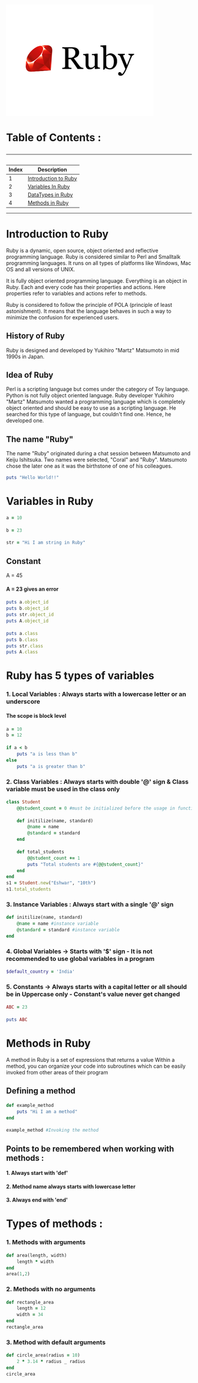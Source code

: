 <img src="/images/Ruby.png" alt="Logo" width='400'/>

# Table of Contents :<hr>

| Index | Description |
--- | ---
| 1 | [Introduction to Ruby](#Introduction-to-Ruby) |
| 2 | [Variables In Ruby](#Variables-in-Ruby) |
| 3 | [DataTypes in Ruby](#DataTypes-in-Ruby) |
| 4 | [Methods in Ruby](#Methods-in-Ruby) |
<hr>

# Introduction to Ruby
Ruby is a dynamic, open source, object oriented and reflective programming language. Ruby is considered similar to Perl and Smalltalk programming languages. It runs on all types of platforms like Windows, Mac OS and all versions of UNIX.

It is fully object oriented programming language. Everything is an object in Ruby. Each and every code has their properties and actions. Here properties refer to variables and actions refer to methods.

Ruby is considered to follow the principle of POLA (principle of least astonishment). It means that the language behaves in such a way to minimize the confusion for experienced users.

## History of Ruby
Ruby is designed and developed by Yukihiro "Martz" Matsumoto in mid 1990s in Japan.

## Idea of Ruby
Perl is a scripting language but comes under the category of Toy language. Python is not fully object oriented language. Ruby developer Yukihiro "Martz" Matsumoto wanted a programming language which is completely object oriented and should be easy to use as a scripting language. He searched for this type of language, but couldn't find one. Hence, he developed one.

## The name "Ruby"
The name "Ruby" originated during a chat session between Matsumoto and Keiju Ishitsuka. Two names were selected, "Coral" and "Ruby". Matsumoto chose the later one as it was the birthstone of one of his colleagues.

```ruby
puts "Hello World!!"
```
# Variables in Ruby
```ruby
a = 10

b = 23

str = "Hi I am string in Ruby"
```
## Constant
A = 45
#### A = 23 gives an error

```ruby
puts a.object_id
puts b.object_id
puts str.object_id
puts A.object_id

puts a.class
puts b.class
puts str.class
puts A.class
```

# Ruby has 5 types of variables

### 1. Local Variables : Always starts with a lowercase letter or an underscore

#### The scope is block level
```ruby
a = 10
b = 12

if a < b
    puts "a is less than b"
else
    puts "a is greater than b"
```

### 2. Class Variables : Always starts with double '@' sign & Class variable must be used in the class only
```ruby
class Student
    @@student_count = 0 #must be initialized before the usage in functions

    def initilize(name, standard)
        @name = name
        @standard = standard
    end

    def total_students
        @@student_count += 1
        puts "Total students are #{@@student_count}"
    end
end
s1 = Student.new("Eshwar", "10th")
s1.total_students
```

### 3. Instance Variables : Always start with a single '@' sign
```ruby
def initilize(name, standard)
    @name = name #instance variable
    @standard = standard #instance variable
end
```

### 4. Global Variables -> Starts with '$' sign - It is not recommended to use global variables in a program

```ruby
$default_country = 'India'
```

### 5. Constants -> Always starts with a capital letter or all should be in Uppercase only - Constant's value never get changed
```ruby
ABC = 23

puts ABC
```

# Methods in Ruby
A method in Ruby is a set of expressions that returns a value
Within a method, you can organize your code into subroutines which can be easily
invoked from other areas of their program

## Defining a method
```ruby
def example_method
    puts "Hi I am a method"
end

example_method #Invoking the method
```

## Points to be remembered when working with methods :
#### 1. Always start with 'def'
#### 2. Method name always starts with lowercase letter
#### 3. Always end with 'end'


# Types of methods :
### 1. Methods with arguments
```ruby
def area(length, width)
    length * width
end
area(1,2)
```

### 2. Methods with no arguments
```ruby
def rectangle_area
    length = 12
    width = 34
end
rectangle_area
```

### 3. Method with default arguments
```ruby
def circle_area(radius = 10)
    2 * 3.14 * radius _ radius
end
circle_area
```
